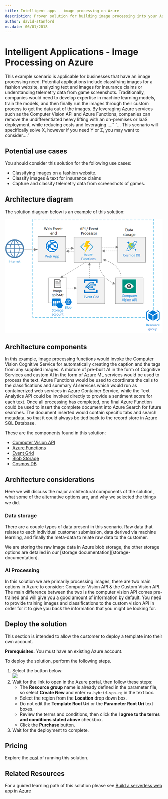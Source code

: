 ```yaml
---
title: Intelligent apps - image processing on Azure
description: Proven solution for building image processing into your Azure applications.
author: david-stanford
ms.date: 06/01/2018
---
```

# Intelligent Applications - Image Processing on Azure

This example scenario is applicable for businesses that have an image processing need. Potential applications include classifying images for a fashion website, analyzing text and images for insurance claims or understanding telemetry data from game screenshots. Traditionally, companies would need to develop expertise in machine learning models, train the models, and then finally run the images through their custom process to get the data out of the images. By leveraging Azure services such as the Computer Vision API and Azure Functions, companies can remove the undifferentiated heavy lifting with an on-premises or IaaS deployment, while reducing costs and leveraging ….” “… This scenario will specifically solve X, however if you need Y or Z, you may want to consider….”

## Potential use cases

You should consider this solution for the following use cases:

* Classifying images on a fashion website.
* Classify images & text for insurance claims
* Capture and classify telemetry data from screenshots of games.

## Architecture diagram

The solution diagram below is an example of this solution:

![Intelligent apps architecture - computer vision][architecture-computer-vision]

## Architecture components

In this example, image processing functions would invoke the Computer Vision Cognitive Service for automatically creating the caption and the tags from any supplied images. A mixture of pre-built AI in the form of Cognitive Services and custom AI in the form of Azure ML services would be used to process the text. Azure Functions would be used to coordinate the calls to the classifications and summary AI services which would run as containerized web services in Azure Container Service, while the Text Analytics API could be invoked directly to provide a sentiment score for each text.
Once all processing has completed, one final Azure Function could be used to insert the complete document into Azure Search for future searches. The document inserted would contain specific tabs and search metadata, so that it could always be tied back to the record store in Azure SQL Database.

These are the components found in this solution:

* [Computer Vision API][computer-vision-docs]
* [Azure Functions][functions-docs]
* [Event Grid][eventgrid-docs]
* [Blob Storage][storage-docs]
* [Cosmos DB][cosmos-docs]

## Architecture considerations

Here we will discuss the major architectural components of the solution, what some of the alternative options are, and why we selected the things we did.

### Data storage

There are a couple types of data present in this scenario. Raw data that relates to each individual customer submission, data derived via machine learning, and finally the meta-data to relate raw data to the customer.

We are storing the raw image data in Azure blob storage, the other storage options are detailed in our [storage documentation][storage-documentation].

### AI Processing

In this solution we are primarily processing images, there are two main options in Azure to consider: Computer Vision API & the Custom Vision API. The main difference between the two is the computer vision API comes pre-trained and will give you a good amount of information by default. You need to provide training images and classifications to the custom vision API in order for it to give you back the information that you might be looking for.

## Deploy the solution

This section is intended to allow the customer to deploy a template into their own account.

**Prerequisites.** You must have an existing Azure account.

To deploy the solution, perform the following steps.
1. Select the button below:<br><a href="https://portal.azure.com/#create/Microsoft.Template/uri/https%3A%2F%2Fraw.githubusercontent.com%2Fmspnp%2Farchitecture-center%2Fmaster%2Fsample-solutions%2Fai%2Ftemplates%2Fintelligent-apps-image-processing.json" target="_blank"><img src="http://azuredeploy.net/deploybutton.png"/></a>
2. Wait for the link to open in the Azure portal, then follow these steps: 
   * The **Resource group** name is already defined in the parameter file, so select **Create New** and enter `ra-hybrid-vpn-rg` in the text box.
   * Select the region from the **Location** drop down box.
   * Do not edit the **Template Root Uri** or the **Parameter Root Uri** text boxes.
   * Review the terms and conditions, then click the **I agree to the terms and conditions stated above** checkbox.
   * Click the **Purchase** button.
3. Wait for the deployment to complete.

## Pricing

Explore the [cost][pricing] of running this solution.

## Related Resources

For a guided learning path of this solution please see [Build a serverless web app in Azure][serverless]

<!-- links -->
[pricing]: https://azure.com/e/d886c0e6c8b2414a9485d67c4691cf2c
[functions-docs]: https://docs.microsoft.com/en-us/azure/azure-functions/
[computer-vision-docs]: https://docs.microsoft.com/en-us/azure/cognitive-services/computer-vision/home
[storage-docs]: https://docs.microsoft.com/en-us/azure/storage/
[architecture-computer-vision]: ./media/architecture-computer-vision.png
[serverless]: https://docs.microsoft.com/en-us/learn/build-serverless-app/index
[cosmos-docs]: https://docs.microsoft.com/en-us/azure/cosmos-db/
[eventgrid-docs]: https://docs.microsoft.com/en-us/azure/event-grid/